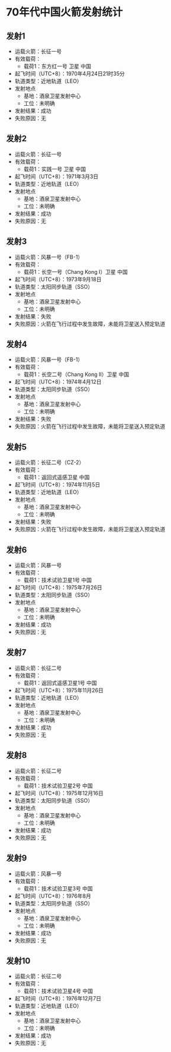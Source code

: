 # 70年代中国火箭发射统计

## 发射1
- 运载火箭：长征一号
- 有效载荷：
  - 载荷1：东方红一号 卫星 中国
- 起飞时间（UTC+8）：1970年4月24日21时35分
- 轨道类型：近地轨道（LEO）
- 发射地点
  - 基地：酒泉卫星发射中心
  - 工位：未明确
- 发射结果：成功
- 失败原因：无

## 发射2
- 运载火箭：长征一号
- 有效载荷：
  - 载荷1：实践一号 卫星 中国
- 起飞时间（UTC+8）：1971年3月3日
- 轨道类型：近地轨道（LEO）
- 发射地点
  - 基地：酒泉卫星发射中心
  - 工位：未明确
- 发射结果：成功
- 失败原因：无
  
## 发射3
- 运载火箭：风暴一号（FB-1）
- 有效载荷：
  - 载荷1：长空一号（Chang Kong I）卫星 中国
- 起飞时间（UTC+8）：1973年9月18日
- 轨道类型：太阳同步轨道（SSO）
- 发射地点
  - 基地：酒泉卫星发射中心
  - 工位：未明确
- 发射结果：失败
- 失败原因：火箭在飞行过程中发生故障，未能将卫星送入预定轨道

## 发射4
- 运载火箭：风暴一号（FB-1）
- 有效载荷：
  - 载荷1：长空二号（Chang Kong II）卫星 中国
- 起飞时间（UTC+8）：1974年4月12日
- 轨道类型：太阳同步轨道（SSO）
- 发射地点
  - 基地：酒泉卫星发射中心
  - 工位：未明确
- 发射结果：失败
- 失败原因：火箭在飞行过程中发生故障，未能将卫星送入预定轨道
  
## 发射5
  - 运载火箭：长征二号（CZ-2）
- 有效载荷：
  - 载荷1：返回式遥感卫星 中国
- 起飞时间（UTC+8）：1974年11月5日
- 轨道类型：近地轨道（LEO）
- 发射地点
  - 基地：酒泉卫星发射中心
  - 工位：未明确
- 发射结果：失败
- 失败原因：火箭在飞行过程中发生故障，未能将卫星送入预定轨道
  
## 发射6
- 运载火箭：风暴一号
- 有效载荷：
  - 载荷1：技术试验卫星1号 中国
- 起飞时间（UTC+8）：1975年7月26日
- 轨道类型：太阳同步轨道（SSO）
- 发射地点
  - 基地：酒泉卫星发射中心
  - 工位：未明确
- 发射结果：成功
- 失败原因：无

## 发射7
- 运载火箭：长征二号
- 有效载荷：
  - 载荷1：返回式遥感卫星1号 中国
- 起飞时间（UTC+8）：1975年11月26日
- 轨道类型：近地轨道（LEO）
- 发射地点
  - 基地：酒泉卫星发射中心
  - 工位：未明确
- 发射结果：成功
- 失败原因：无

## 发射8
- 运载火箭：长征二号
- 有效载荷：
  - 载荷1：技术试验卫星2号 中国
- 起飞时间（UTC+8）：1975年12月16日
- 轨道类型：太阳同步轨道（SSO）
- 发射地点
  - 基地：酒泉卫星发射中心
  - 工位：未明确
- 发射结果：成功
- 失败原因：无

## 发射9
- 运载火箭：风暴一号
- 有效载荷：
  - 载荷1：技术试验卫星3号 中国
- 起飞时间（UTC+8）：1976年8月
- 轨道类型：太阳同步轨道（SSO）
- 发射地点
  - 基地：酒泉卫星发射中心
  - 工位：未明确
- 发射结果：成功
- 失败原因：无

## 发射10
- 运载火箭：长征二号
- 有效载荷：
  - 载荷1：技术试验卫星4号 中国
- 起飞时间（UTC+8）：1976年12月7日
- 轨道类型：近地轨道（LEO）
- 发射地点
  - 基地：酒泉卫星发射中心
  - 工位：未明确
- 发射结果：成功
- 失败原因：无
